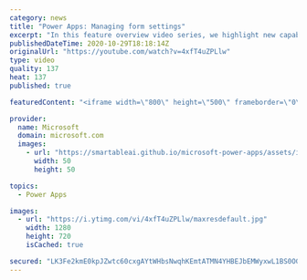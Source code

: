 ```yaml
---
category: news
title: "Power Apps: Managing form settings"
excerpt: "In this feature overview video series, we highlight new capabilities included in the latest update to Microsoft Power Apps.  Improvements to Microsoft Power Apps for managing form settings and events allow users to set various features on a form in the new modern designer.   Get the most out of Power"
publishedDateTime: 2020-10-29T18:18:14Z
originalUrl: "https://youtube.com/watch?v=4xfT4uZPLlw"
type: video
quality: 137
heat: 137
published: true

featuredContent: "<iframe width=\"800\" height=\"500\" frameborder=\"0\" src=\"https://www.youtube.com/embed/4xfT4uZPLlw\" allow=\"accelerometer; autoplay; encrypted-media; gyroscope; picture-in-picture\" allowfullscreen></iframe>"

provider:
  name: Microsoft
  domain: microsoft.com
  images:
    - url: "https://smartableai.github.io/microsoft-power-apps/assets/images/organizations/microsoft.com-50x50.jpg"
      width: 50
      height: 50

topics:
  - Power Apps

images:
  - url: "https://i.ytimg.com/vi/4xfT4uZPLlw/maxresdefault.jpg"
    width: 1280
    height: 720
    isCached: true

secured: "LK3Fe2kmE0kpJZwtc60cxgAYtWHbsNwqhKEmtATMN4YHBEJbEMWyxwL1BS0OGeLT9wPOLlRQ4bGKadZu/1/i/ripiipDFoMz5oKgpb8rpv3ACSwyByIJm/mLKN+xBfkvIRjHRKyOs/lDF/jquxhavRHTMude7YmMMAeQJ8k7O6htzOmho7ixLOpRffWAwVD+xlDzD2KAKlbiSDwbNf7NvAwVaNVuAFdybvt63T1q8Wlzh1/XOR7YmtBkZwzQ3ZCZTCPl57lqnKaQvS1fVATN7UfLgRad/M7l9QEOWN+0BD7MRplUGey91ILo2pqKiycX/BcAXFLqInCfsIrCQ2SkcL6luLaEJQzYOYZAy3TjtmU0z5wlRqNKZkwbTNUQrMNFNNUXvEi5TTqhuvjVwNFF81pgRb1nP0LEwJmzile0IZw=;sNP53WJgHE/V20opnW60xg=="
---
```


